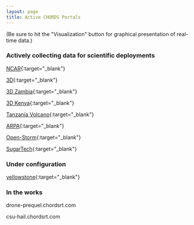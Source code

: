 ```yaml
---
layout: page
title: Active CHORDS Portals
---
```

(Be sure to hit the "Visualization" button for graphical presentation of real-time data.)

### Actively collecting data for scientific deployments
[NCAR](http://portal.chordsrt.com){:target="_blank"}

[3D](http://3d.chordsrt.com){:target="_blank"}

[3D Zambia](http://3d-zambia.chordsrt.com){:target="_blank"}

[3D Kenya](http://3d-kenya.chordsrt.com){:target="_blank"}

[Tanzania Volcano](http://tzvolcano.chordsrt.com){:target="_blank"}

[ARPA](http://arpa.chordsrt.com){:target="_blank"}

[Open-Storm](http://open-storm.chordsrt.com){:target="_blank"}

[SugarTech](http://wx.sugartechllc.com){:target="_blank"}

### Under configuration
[yellowstone](http://yellowstone.chordsrt.com){:target="_blank"}


### In the works
drone-prequel.chordsrt.com

csu-hail.chordsrt.com

